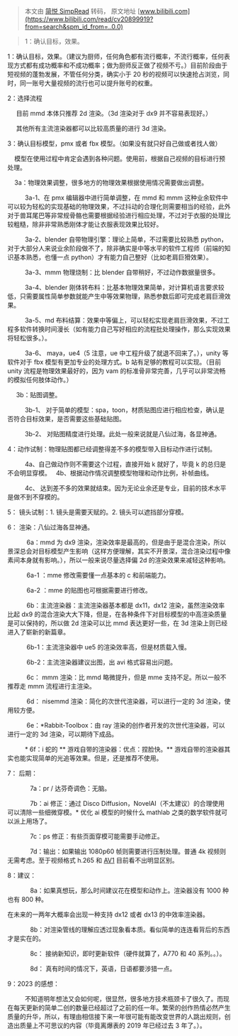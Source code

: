 > 本文由 [简悦 SimpRead](http://ksria.com/simpread/) 转码， 原文地址 [www.bilibili.com](https://www.bilibili.com/read/cv20899919?from=search&spm_id_from=..0.0)

> 1：确认目标，效果。

1：确认目标，效果。（建议为厨师，任何角色都有流行概率，不流行概率，任何表现方式都有成功概率和不成功概率；做为厨师反正做了视频不亏。）目前阶段由于短视频的蓬勃发展，不管任何分类，确实小于 20 秒的视频可以快速抢占浏览，同时，同一账号大量视频的流行也可以提升账号的权重。

2：选择流程

     目前 mmd 本体只推荐 2d 渲染。（3d 渲染对于 dx9 并不容易表现好。）

     其他所有主流渲染器都可以比较高质量的进行 3d 渲染。

3：确认目标模型，pmx 或者 fbx 模型。（如果没有就只好自己做或者找人做）

    模型在使用过程中肯定会遇到各种问题。使用前，根据自己视频的目标进行预处理。

    3a：物理效果调整，很多地方的物理效果根据使用情况需要做出调整。

          3a-1、在 pmx 编辑器中进行简单调整，在 mmd 和 mmm 这种业余软件中可以较为轻松的实现基础的物理效果，不过抖动的合理化则需要相当的经验，此外对于兽耳尾巴等非常规骨骼也需要根据经验进行相应处理，不过对于衣服的处理比较粗糙，除非非常熟悉刚体才能让衣服表现效果比较好。

          3a-2、blender 自带物理引擎：理论上简单，不过需要比较熟悉 python，对于大部分人来说业余阶段做不了，除非确实是中等水平的软件工程师（前端的知识基本熟悉，也懂一点 python）才有能力自己整好（比如老肩巨猾效果）。

          3a-3、mmm 物理烧制：比 blender 自带稍好，不过动作数据量很多。

          3a-4、blender 刚体转布料：比基本物理效果简单，对计算机语言要求较低，只需要属性简单参数就能产生中等效果物理，熟悉参数后即可完成老肩巨滑效果。

          3a-5、md 布料结算：效果中等偏上，可以轻松实现老肩巨滑效果，不过工程多软件转换时间漫长（如有能力自己写好相应的流程批处理操作，那么实现效果将轻松很多。）。

          3a-6、 maya，ue4（5 注意，ue 中工程升级了就退不回来了。），unity 等软件对于 fbx 模型有更加专业的处理方式。b 站有足够的教程可以实现。（目前 unity 流程是物理效果最好的，因为 vam 的标准骨非常完善，几乎可以非常流畅的模拟任何肢体动作。）

     3b：贴图调整。

          3b-1、 对于简单的模型：spa，toon，材质贴图应进行相应检查，确认是否符合目标效果，是否需要这些基础贴图。   

          3b-2、 对贴图精度进行处理。此处一般来说就是八仙过海，各显神通。

4：动作试制：物理贴图都已经调整得差不多的模型带入目标动作进行试制。

          4a、自己做动作则不需要这个过程，直接开始 k 就好了，毕竟 k 的总归是不会明显穿模。   4b、根据动作情况调整模型物理和动作比例，补帧曲线。

          4c、 达到差不多的效果就结束。因为无论业余还是专业，目前的技术水平是做不到不穿模的。

5： 镜头试制：1. 镜头是需要天赋的。2. 镜头可以遮挡部分穿模。

6： 渲染：八仙过海各显神通。

           6a：mmd 为 dx9 渲染，渲染效率是最高的，但是由于是混合渲染，所以景深总会对目标模型产生影响（这样方便理解，其实不开景深，混合渲染过程中像素间本身就有影响。），所以一般来说尽量选择偏 2d 的渲染效果来减轻这种影响。

           6a-1 ：mme 修改需要懂一点基本的 c 和前端能力。

           6a-2 ：mme 的贴图也可根据需要进行修改。

           6b：主流渲染器：主流渲染器基本都是 dx11，dx12 渲染，虽然渲染效率比起 dx9 的混合渲染大大下降，但是，在各种条件下对目标模型的中高渲染质量是可以保持的，所以做 2d 渲染可以比 mmd 表达更好一些，在 3d 渲染上则已经进入了崭新的新篇章。

           6b-1：主流渲染器中 ue5 的渲染效率高，但是材质载入慢。

           6b-2：主流渲染器建议出图，出 avi 格式容易出问题。

           6c： mmm 渲染：比 mmd 略微提升，但是 mme 支持不足。所以一般不推荐走 mmm 流程进行主渲染。

           6d： nisemmd 渲染：简化的次世代渲染器，可以进行一定的 3d 渲染，使用较方便。

           6e：*Rabbit-Toolbox：由 ray 渲染的创作者开发的次世代渲染器，可以进行一定的 3d 渲染，可以期待下成品。

          * 6f：i 蛇的 ** 游戏自带的渲染器：优点：捏脸快。** 游戏自带的渲染器其实也能实现简单的光追等效果。但是，还是推荐不使用。

7： 后期：

             7a：pr / 达芬奇调色：无脑。

             7b：ai 修正：通过 Disco Diffusion，NovelAI（不太建议）的合理使用可以清除一些细微穿模。* 优化 ai 模型的时候什么 mathlab 之类的数学软件就可以派上用场了。

             7c：ps 修正：有些页面穿模可能需要手动修正。

             7d：输出：如果输出 1080p60 帧则需要进行压制处理。普通 4k 视频则无需考虑。至于视频格式 h.265 和 [AV1](https://www.bilibili.com/video/av1) 目前看不出明显区别。

8：建议：

             8a：如果真想玩，那么时间建议花在模型和动作上。渲染器没有 1000 种也有 800 种。

在未来的一两年大概率会出现一种支持 dx12 或者 dx13 的中效率渲染器。

             8b：对渲染管线的理解应透过现象看本质。看似简单的连连看背后的东西才是实在的。

             8c： 接纳新知识，即时更新软件（硬件就算了，A770 和 40 系列。。）。

             8d： 真有时间的情况下，英语，日语都要涉猎一点。

9：2023 的感想：

          不知道明年想法又会如何呢，很显然，很多地方技术瓶颈卡了很久了。而现在每天更新的简单二创的数量已经超过了之前的任一年。繁荣的创作热情必然产生质量的升华，所以，有理由相信接下来一年很可能有能改变世界的人跳出规则，创造出质量上不可思议的内容（毕竟离爆表的 2019 年已经过去 3 年了。）。